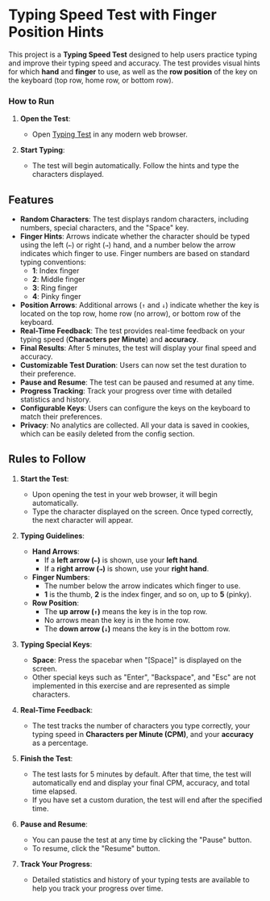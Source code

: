 # Typing Speed Test with Finger Position Hints
This project is a **Typing Speed Test** designed to help users practice typing and improve their typing speed and accuracy. The test provides visual hints for which **hand** and **finger** to use, as well as the **row position** of the key on the keyboard (top row, home row, or bottom row).

### How to Run

1. **Open the Test**:
   - Open [Typing Test](https://quantqi.github.io/Improve-your-Typing-speed/) in any modern web browser.

2. **Start Typing**:
   - The test will begin automatically. Follow the hints and type the characters displayed.

## Features

- **Random Characters**: The test displays random characters, including numbers, special characters, and the "Space" key.
- **Finger Hints**: Arrows indicate whether the character should be typed using the left (`←`) or right (`→`) hand, and a number below the arrow indicates which finger to use. Finger numbers are based on standard typing conventions:
  - **1**: Index finger
  - **2**: Middle finger
  - **3**: Ring finger
  - **4**: Pinky finger
- **Position Arrows**: Additional arrows (`↑` and `↓`) indicate whether the key is located on the top row, home row (no arrow), or bottom row of the keyboard.
- **Real-Time Feedback**: The test provides real-time feedback on your typing speed (**Characters per Minute**) and **accuracy**.
- **Final Results**: After 5 minutes, the test will display your final speed and accuracy.
- **Customizable Test Duration**: Users can now set the test duration to their preference.
- **Pause and Resume**: The test can be paused and resumed at any time.
- **Progress Tracking**: Track your progress over time with detailed statistics and history.
- **Configurable Keys**: Users can configure the keys on the keyboard to match their preferences.
- **Privacy**: No analytics are collected. All your data is saved in cookies, which can be easily deleted from the config section.

## Rules to Follow

1. **Start the Test**:
   - Upon opening the test in your web browser, it will begin automatically.
   - Type the character displayed on the screen. Once typed correctly, the next character will appear.

2. **Typing Guidelines**:
   - **Hand Arrows**:
     - If a **left arrow (`←`)** is shown, use your **left hand**.
     - If a **right arrow (`→`)** is shown, use your **right hand**.
   - **Finger Numbers**:
     - The number below the arrow indicates which finger to use.
     - **1** is the thumb, **2** is the index finger, and so on, up to **5** (pinky).
   - **Row Position**:
     - The **up arrow (`↑`)** means the key is in the top row.
     - No arrows mean the key is in the home row.
     - The **down arrow (`↓`)** means the key is in the bottom row.

3. **Typing Special Keys**:
   - **Space**: Press the spacebar when "[Space]" is displayed on the screen.
   - Other special keys such as "Enter", "Backspace", and "Esc" are not implemented in this exercise and are represented as simple characters.

4. **Real-Time Feedback**:
   - The test tracks the number of characters you type correctly, your typing speed in **Characters per Minute (CPM)**, and your **accuracy** as a percentage.

5. **Finish the Test**:
   - The test lasts for 5 minutes by default. After that time, the test will automatically end and display your final CPM, accuracy, and total time elapsed.
   - If you have set a custom duration, the test will end after the specified time.

6. **Pause and Resume**:
   - You can pause the test at any time by clicking the "Pause" button.
   - To resume, click the "Resume" button.

7. **Track Your Progress**:
   - Detailed statistics and history of your typing tests are available to help you track your progress over time.

